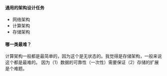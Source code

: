 #### 通用的架构设计任务
- 网络架构
- 计算架构
- 存储架构

#### 哪一类最难？
计算架构一般都是最简单的，因为这个是无状态的。我觉得是存储架构，一般来说这个都是最难的。
因为（1）数据的可靠性（一次性）需要保证（2）存储的扩展是个难题。

